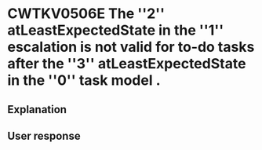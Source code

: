 # CWTKV0506E The ''2'' atLeastExpectedState  in the ''1'' escalation is not valid for to-do tasks after the ''3'' atLeastExpectedState  in the ''0'' task model .

## Explanation

## User response